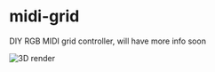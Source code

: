 # midi-grid
DIY RGB MIDI grid controller, will have more info soon

![3D render](https://github.com/zukaitis/midi-grid/Images/pcb_3d_render_front.png)